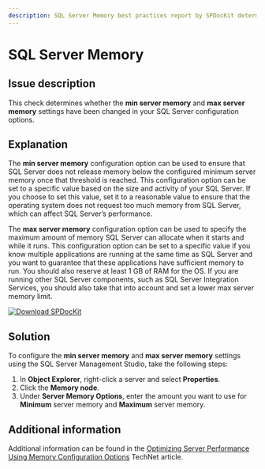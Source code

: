 ```yaml
---
description: SQL Server Memory best practices report by SPDocKit determines whether the min server memory and max server memory settings have been changed in your SQL Server configuration options.
---
```


# SQL Server Memory

## Issue description

This check determines whether the **min server memory** and **max server memory** settings have been changed in your SQL Server configuration options.

## Explanation

The **min server memory** configuration option can be used to ensure that SQL Server does not release memory below the configured minimum server memory once that threshold is reached. This configuration option can be set to a specific value based on the size and activity of your SQL Server. If you choose to set this value, set it to a reasonable value to ensure that the operating system does not request too much memory from SQL Server, which can affect SQL Server’s performance.

The **max server memory** configuration option can be used to specify the maximum amount of memory SQL Server can allocate when it starts and while it runs. This configuration option can be set to a specific value if you know multiple applications are running at the same time as SQL Server and you want to guarantee that these applications have sufficient memory to run. You should also reserve at least 1 GB of RAM for the OS. If you are running other SQL Server components, such as SQL Server Integration Services, you should also take that into account and set a lower max server memory limit.

[![Download SPDocKit](../../.gitbook/assets/spdockit-download.png)](http://bit.ly/2US0Zna)

## Solution

To configure the **min server memory** and **max server memory** settings using the SQL Server Management Studio, take the following steps:

1. In **Object Explorer**, right-click a server and select **Properties**. 
2. Click the **Memory node**.
3. Under **Server Memory Options**, enter the amount you want to use for **Minimum** server memory and **Maximum** server memory.

## Additional information

Additional information can be found in the [Optimizing Server Performance Using Memory Configuration Options](https://technet.microsoft.com/en-us/library/ms177455%28v=sql.105%29.aspx) TechNet article.

